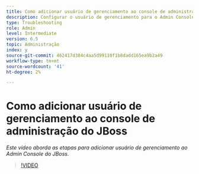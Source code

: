 ```yaml
---
title: Como adicionar usuário de gerenciamento ao console de administração do JBoss
description: Configurar o usuário de gerenciamento para o Admin Console JBOSS
type: Troubleshooting
role: Admin
level: Intermediate
version: 6.5
topic: Administração
index: y
source-git-commit: 462417d384c4aa5d99110f1b8dadd165ea9b2a49
workflow-type: tm+mt
source-wordcount: '41'
ht-degree: 2%

---
```



# Como adicionar usuário de gerenciamento ao console de administração do JBoss

*Este vídeo aborda as etapas para adicionar usuário de gerenciamento ao Admin Console do JBoss.*

>[!VIDEO](https://video.tv.adobe.com/v/335484?quality=9&learn=on)
